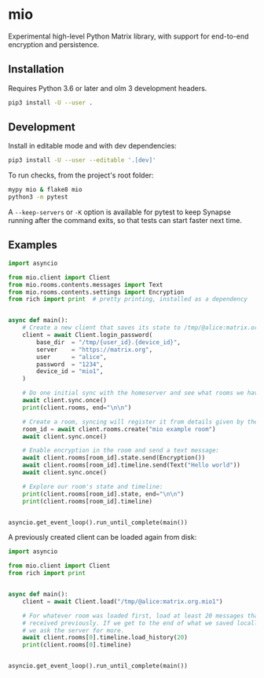 # mio

Experimental high-level Python Matrix library, with support for end-to-end 
encryption and persistence.

## Installation

Requires Python 3.6 or later and olm 3 development headers.

```sh
pip3 install -U --user .
```

## Development

Install in editable mode and with dev dependencies:

```sh
pip3 install -U --user --editable '.[dev]'
```

To run checks, from the project's root folder:

```sh
mypy mio & flake8 mio
python3 -m pytest
```

A `--keep-servers` or `-K` option is available for pytest to keep Synapse
running after the command exits, so that tests can start faster next time.

## Examples

```py
import asyncio

from mio.client import Client
from mio.rooms.contents.messages import Text
from mio.rooms.contents.settings import Encryption
from rich import print  # pretty printing, installed as a dependency


async def main():
    # Create a new client that saves its state to /tmp/@alice:matrix.org.mio1:
    client = await Client.login_password(
        base_dir  = "/tmp/{user_id}.{device_id}",
        server    = "https://matrix.org",
        user      = "alice",
        password  = "1234",
        device_id = "mio1",
    )

    # Do one initial sync with the homeserver and see what rooms we have:
    await client.sync.once()
    print(client.rooms, end="\n\n")

    # Create a room, syncing will register it from details given by the server
    room_id = await client.rooms.create("mio example room")
    await client.sync.once()

    # Enable encryption in the room and send a text message:
    await client.rooms[room_id].state.send(Encryption())
    await client.rooms[room_id].timeline.send(Text("Hello world"))
    await client.sync.once()

    # Explore our room's state and timeline:
    print(client.rooms[room_id].state, end="\n\n")
    print(client.rooms[room_id].timeline)


asyncio.get_event_loop().run_until_complete(main())
```

A previously created client can be loaded again from disk:

```py
import asyncio

from mio.client import Client
from rich import print


async def main():
    client = await Client.load("/tmp/@alice:matrix.org.mio1")

    # For whatever room was loaded first, load at least 20 messages that we 
    # received previously. If we get to the end of what we saved locally, 
    # we ask the server for more.
    await client.rooms[0].timeline.load_history(20)
    print(client.rooms[0].timeline)


asyncio.get_event_loop().run_until_complete(main())
```
